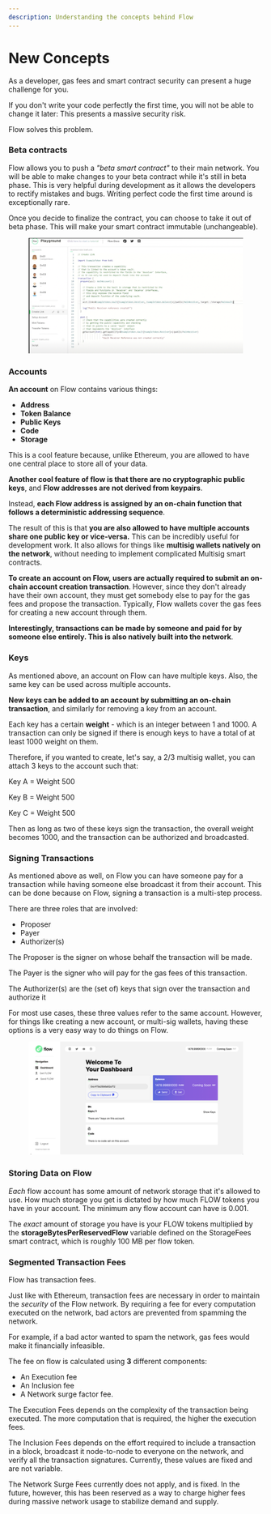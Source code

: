 ```yaml
---
description: Understanding the concepts behind Flow
---
```


# New Concepts

As a developer, gas fees and smart contract security can present a huge challenge for you.&#x20;

If you don't write your code perfectly the first time, you will not be able to change it later: This presents a massive security risk.

Flow solves this problem.

### Beta contracts

Flow allows you to push a _"beta smart contract"_ to their main network. You will be able to make changes to your beta contract while it's still in beta phase. This is very helpful during development as it allows the developers to rectify mistakes and bugs. Writing perfect code the first time around is exceptionally rare.

Once you decide to finalize the contract, you can choose to take it out of beta phase. This will make your smart contract immutable (unchangeable).

<figure><img src=".gitbook/assets/image (2) (1) (1) (1).png" alt=""><figcaption></figcaption></figure>

### Accounts

**An account** on Flow contains various things:

* **Address**
* **Token Balance**
* **Public Keys**
* **Code**
* **Storage**

This is a cool feature because, unlike Ethereum, you are allowed to have one central place to store all of your data.

**Another cool feature of flow is that there are no cryptographic public keys**, and **Flow addresses are not derived from keypairs**.&#x20;

Instead, **each Flow address is assigned by an on-chain function that follows a deterministic addressing sequence**.

The result of this is that **you are also allowed to have multiple accounts share one public key or vice-versa.** This can be incredibly useful for development work. It also allows for things like **multisig wallets natively on the network**, without needing to implement complicated Multisig smart contracts.

**To create an account on Flow, users are actually required to submit an on-chain account creation transaction**. However, since they don't already have their own account, they must get somebody else to pay for the gas fees and propose the transaction. Typically, Flow wallets cover the gas fees for creating a new account through them.

**Interestingly, transactions can be made by someone and paid for by someone else entirely. This is also natively built into the network**.

### Keys

As mentioned above, an account on Flow can have multiple keys. Also, the same key can be used across multiple accounts.&#x20;

**New keys can be added to an account by submitting an on-chain transaction**, and similarly for removing a key from an account.

Each key has a certain **weight** - which is an integer between 1 and 1000. A transaction can only be signed if there is enough keys to have a total of at least 1000 weight on them.

Therefore, if you wanted to create, let's say, a 2/3 multisig wallet, you can attach 3 keys to the account such that:

Key A = Weight 500

Key B = Weight 500

Key C = Weight 500

Then as long as two of these keys sign the transaction, the overall weight becomes 1000, and the transaction can be authorized and broadcasted.

### Signing Transactions

As mentioned above as well, on Flow you can have someone pay for a transaction while having someone else broadcast it from their account. This can be done because on Flow, signing a transaction is a multi-step process.

There are three roles that are involved:

* Proposer
* Payer
* Authorizer(s)

The Proposer is the signer on whose behalf the transaction will be made.

The Payer is the signer who will pay for the gas fees of this transaction.

The Authorizer(s) are the (set of) keys that sign over the transaction and authorize it

For most use cases, these three values refer to the same account. However, for things like creating a new account, or multi-sig wallets, having these options is a very easy way to do things on Flow.

<figure><img src=".gitbook/assets/image (3).png" alt=""><figcaption></figcaption></figure>

### Storing Data on Flow

_Each_ flow account has some amount of network storage that it's allowed to use. How much storage you get is dictated by how much FLOW tokens you have in your account. The minimum any flow account can have is 0.001.

The _exact_ amount of storage you have is your FLOW tokens multiplied by the **storageBytesPerReservedFlow** variable defined on the StorageFees smart contract, which is roughly 100 MB per flow token.

### Segmented Transaction Fees

Flow has transaction fees.&#x20;

Just like with Ethereum, transaction fees are necessary in order to maintain the _security_ of the Flow network. By requiring a fee for every computation executed on the network, bad actors are prevented from spamming the network.

For example, if a bad actor wanted to spam the network, gas fees would make it financially infeasible.

The fee on flow is calculated using **3** different components:

* An Execution fee
* An Inclusion fee
* A Network surge factor fee.

The Execution Fees depends on the complexity of the transaction being executed. The more computation that is required, the higher the execution fees.

The Inclusion Fees depends on the effort required to include a transaction in a block, broadcast it node-to-node to everyone on the network, and verify all the transaction signatures. Currently, these values are fixed and are not variable.

The Network Surge Fees currently does not apply, and is fixed. In the future, however, this has been reserved as a way to charge higher fees during massive network usage to stabilize demand and supply.

